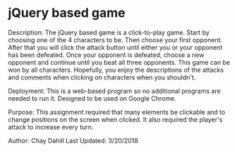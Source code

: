 # jQuery based game
Description:
The jQuery based game is a click-to-play game.  Start by choosing one of the 4 characters to be.  Then choose your first opponent.  After that you will click the attack button until either you or your opponent has been defeated.  Once your opponent is defeated, choose a new opponent and continue until you beat all three opponents.  This game can be won by all characters.  Hopefully, you enjoy the descriptions of the attacks and comments when clicking on characters when you shouldn't.

Deployment:
This is a web-based program so no additional programs are needed to run it.  Designed to be used on Google Chrome.

Purpose:
This assignment required that many elements be clickable and to change positions on the screen when clicked.  It also required the player's attack to increase every turn.

Author: Chay Dahill
Last Updated: 3/20/2018
